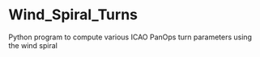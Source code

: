 # Wind_Spiral_Turns
Python program to compute various ICAO PanOps turn parameters using the wind spiral
